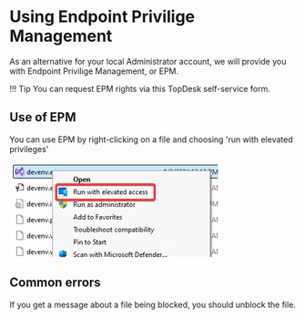 # Using Endpoint Privilige Management

As an alternative for your local Administrator account, we will provide you with Endpoint Privilige Management, or EPM. 

!!! Tip
    You can request EPM rights via this TopDesk self-service form.

## Use of EPM
You can use EPM by right-clicking on a file and choosing 'run with elevated privileges'

![Run Elevated](./images/run_elevated.jpg)

## Common errors
If you get a message about a file being blocked, you should unblock the file. 
